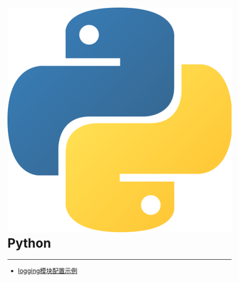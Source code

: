 # ![Python](./images/logo.png ":size=100") Python

---

- [logging模块配置示例](/repository/Languages/Python/logging模块配置示例.md#logging模块配置示例)